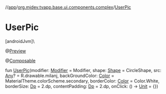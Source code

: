 //[app](../../index.md)/[org.mjdev.tvapp.base.ui.components.complex](index.md)/[UserPic](-user-pic.md)

# UserPic

[androidJvm]\

@[Preview](https://developer.android.com/reference/kotlin/androidx/compose/ui/tooling/preview/Preview.html)

@[Composable](https://developer.android.com/reference/kotlin/androidx/compose/runtime/Composable.html)

fun [UserPic](-user-pic.md)(modifier: [Modifier](https://developer.android.com/reference/kotlin/androidx/compose/ui/Modifier.html) = Modifier, shape: [Shape](https://developer.android.com/reference/kotlin/androidx/compose/ui/graphics/Shape.html) = CircleShape, src: [Any](https://kotlinlang.org/api/latest/jvm/stdlib/kotlin/-any/index.html)? = R.drawable.milanj, backGroundColor: [Color](https://developer.android.com/reference/kotlin/androidx/compose/ui/graphics/Color.html) = MaterialTheme.colorScheme.secondary, borderColor: [Color](https://developer.android.com/reference/kotlin/androidx/compose/ui/graphics/Color.html) = Color.White, borderSize: [Dp](https://developer.android.com/reference/kotlin/androidx/compose/ui/unit/Dp.html) = 2.dp, contentPadding: [Dp](https://developer.android.com/reference/kotlin/androidx/compose/ui/unit/Dp.html) = 2.dp, onClick: () -&gt; [Unit](https://kotlinlang.org/api/latest/jvm/stdlib/kotlin/-unit/index.html) = {})
